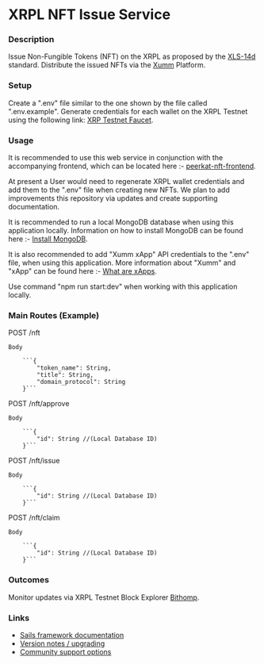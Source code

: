 # XRPL NFT Issue Service


### Description

Issue Non-Fungible Tokens (NFT) on the XRPL as proposed by the [XLS-14d](https://github.com/XRPLF/XRPL-Standards/discussions/30) standard. Distribute the issued NFTs via the [Xumm](https://xumm.readme.io/docs/introduction) Platform. 


### Setup

Create a ".env" file similar to the one shown by the file called ".env.example". Generate credentials for each wallet on the XRPL Testnet using the following link: [XRP Testnet Faucet](https://xrpl.org/xrp-testnet-faucet.html).


### Usage

It is recommended to use this web service in conjunction with the accompanying frontend, which can be located here :- [peerkat-nft-frontend](https://github.com/Vivid-IOV-Labs/peerkat-nft-frontend).

At present a User would need to regenerate XRPL wallet credentials and add them to the ".env" file when creating new NFTs. We plan to add improvements this repository via updates and create supporting documentation.

It is recommended to run a local MongoDB database when using this application locally. Information on how to install MongoDB can be found here :- [Install MongoDB](https://docs.mongodb.com/guides/server/install/).

It is also recommended to add "Xumm xApp" API credentials to the ".env" file, when using this application. More information about "Xumm" and "xApp" can be found here :- [What are xApps](https://xumm.readme.io/docs/what-are-xapps).

Use command "npm run start:dev" when working with this application locally. 


### Main Routes (Example)

POST /nft

    Body

        ```{
            "token_name": String,
            "title": String,
            "domain_protocol": String
        }```


POST /nft/approve

    Body

        ```{
            "id": String //(Local Database ID)
        }```


POST /nft/issue

    Body

        ```{
            "id": String //(Local Database ID)
        }```


POST /nft/claim

    Body
    
        ```{
            "id": String //(Local Database ID)
        }```


### Outcomes

Monitor updates via XRPL Testnet Block Explorer [Bithomp](https://test.bithomp.com).


### Links

+ [Sails framework documentation](https://sailsjs.com/get-started)
+ [Version notes / upgrading](https://sailsjs.com/documentation/upgrading)
+ [Community support options](https://sailsjs.com/support)